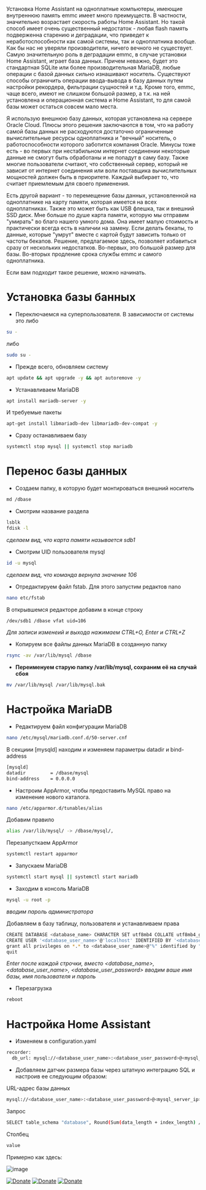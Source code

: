 Установка Home Assistant на одноплатные компьютеры, имеющие внутреннюю память emmc имеет много преимуществ. 
В частности, значительно возрастает скорость работы Home Assistant. 
Но такой способ имеет очень существенный недостаток - любая flash память подверженна старению и деградации, что приведет к неработоспособности как самой системы, так и одноплатника вообще. 
Как бы нас не уверяли производители, ничего вечного не существует. Самую значительную роль в деградации emmc, в случае установки Home Assistant, играет база данных. 
Причем неважно, будет это стандартная SQLite или более производительная MariaDB, любые операции с базой данных сильно изнашивают носитель. 
Существуют способы ограничить операции ввода-вывода в базу данных путем настройки рекордера, фильтрации сущностей и т.д. 
Кроме того, emmc, чаще всего, имеют не слишком большой размер, а т.к. на ней установлена и операционная система и Home Assistant, то для самой базы может остаться совсем мало места.

Я использую внешнюю базу данных, которая установлена на сервере Oracle Cloud. 
Плюсы этого решения заключаются в том, что на работу самой базы данных не расходуются достаточно ограниченные вычислительные ресурсы одноплатника и "вечный" носитель, о работоспособности которого заботится компания Oracle. 
Минусы тоже есть - во первых при нестабильном интернет соединении некоторые данные не смогут быть обработаны и не попадут в саму базу. 
Также многие пользователи считают, что собственный сервер, который не зависит от интернет соединения или воли поставщика вычислительных мощностей должен быть в приоритете. 
Каждый выбирает то, что считает приемлемым для своего применения.

Есть другой вариант - то перемещение базы данных, установленной на одноплатнике на карту памяти, которая имеется на всех одноплатниках. 
Также это может быть как USB флешка, так и внешний SSD диск. Мне больше по душе карта памяти, которую мы отправим "умирать" во благо нашего умного дома. Она имеет малую стоимость и практически всегда есть в наличии на замену. 
Если делать бекапы, то данные, которые "умрут" вместе с картой будут зависить только от частоты бекапов.
Решение, предлагаемое здесь, позволяет избавиться сразу от нескольких недостатков.  Во-первых, это большой размер для базы. Во-вторых продление срока службы emmc и самого одноплатника.

Если вам подходит такое решение, можно начинать.

# Установка базы банных
- Переключаемся на суперпользователя.
В зависимости от системы это либо 
```bash
su -
```
либо 
```bash
sudo su -
```
- Прежде всего, обновляем систему
```bash
apt update && apt upgrade -y && apt autoremove -y
```

- Устанавливаем MariaDB
```bash
apt install mariadb-server -y
```
И требуемые пакеты
```bash
apt-get install libmariadb-dev libmariadb-dev-compat -y
```
- Сразу останавливаем базу
```bash
systemctl stop mysql || systemctl stop mariadb
```
# Перенос базы данных
- Создаем папку, в которую будет монтироваться внешний носитель
```bash
md /dbase
```
- Смотрим название раздела
```bash
lsblk
fdisk -l
```
*сделаем вид, что карта памяти называется sdb1*
- Смотрим UID пользователя mysql
```bash
id -u mysql
```
*сделаем вид, что команда вернула значение 106*

- Отредактируем файл fstab. Для этого запустим редактов nano
```bash
nano etc/fstab
```
В открывшемся редакторе добавим в конце строку
```bash
/dev/sdb1 /dbase vfat uid=106
```
*Для записи изменеий и выхода нажимаем CTRL+O, Enter и CTRL+Z*

- Копируем все файлы данных MariaDB в созданную папку
```bash
rsync -av /var/lib/mysql /dbase
```
- **Переименуем старую папку /var/lib/mysql, сохраним её на случай сбоя**
```bash
mv /var/lib/mysql /var/lib/mysql.bak
```
# Настройка MariaDB
- Редактируем файл конфигурации MariaDB
```bash
nano /etc/mysql/mariadb.conf.d/50-server.cnf
```
В секциии [mysqld] находим и изменяем параметры datadir и bind-address
```bash
[mysqld]
datadir         = /dbase/mysql
bind-address    = 0.0.0.0
```
- Настроим AppArmor, чтобы предоставить MySQL право на изменение нового каталога.
```bash
nano /etc/apparmor.d/tunables/alias
```
Добавим правило
```bash
alias /var/lib/mysql/ -> /dbase/mysql/,
```
Перезапусткаем AppArmor
```bash
systemctl restart apparmor
```
- Запускаем MariaDB
```bash
systemctl start mysql || systemctl start mariadb
```

- Заходим в консоль MariaDB
```bash
mysql -u root -p
```
*вводим пароль администратора*

Добавляем в базу таблицу, пользователя и устанавливаем права
```bash
CREATE DATABASE <database_name> CHARACTER SET utf8mb4 COLLATE utf8mb4_general_ci; 
CREATE USER '<database_user_name>'@'localhost' IDENTIFIED BY '<database_user_password>'; 
grant all privileges on *.* to <database_user_name>@"%" identified by "<database_user_password>"; 
quit
```
*Enter после каждой строчки, вместо <database_name>, <database_user_name>, <database_user_password> вводим ваше имя базы, имя пользователя и пароль*

- Перезагрузка
```bash
reboot
```

# Настройка Home Assistant

- Изменяем в configuration.yaml 

```bash
recorder:
  db_url: mysql://<database_user_name>:<database_user_password>@<mysql_server_ip>/<database_name>?charset=utf8mb4
```

- Добавляем датчик размера базы через штатную интеграцию SQL и настроив ее следующим образом:

URL-адрес базы данных
```bash
mysql://<database_user_name>:<database_user_password>@<mysql_server_ip>/<database_name>?charset=utf8mb4
```
Запрос
```bash
SELECT table_schema "database", Round(Sum(data_length + index_length) / 1024 / 1024, 1) "value" FROM information_schema.tables WHERE table_schema="<database_name>" GROUP BY table_schema;
```
Столбец
```bash
value
```

Примерно как здесь:

![image](https://user-images.githubusercontent.com/69485846/177888525-249279d1-e186-477b-a470-6ddfe77f3409.png)





[![Donate](https://img.shields.io/badge/donate-Beer-yellow.svg)](https://www.buymeacoffee.com/ntguest)
[![Donate](https://img.shields.io/badge/donate-Yandex-blueviolet.svg)](https://yoomoney.ru/to/410011383527168)
[![Donate](https://img.shields.io/badge/ask_in-Telegram-blue.svg)](https://t.me/avkulikoff)
